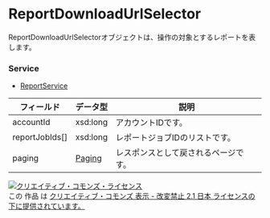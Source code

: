 # ReportDownloadUrlSelector
ReportDownloadUrlSelectorオブジェクトは、操作の対象とするレポートを表します。
### Service
+ [ReportService](../services/ReportService.md)

| フィールド | データ型 | 説明 | 
|---|---|---|
| accountId| xsd:long| アカウントIDです。 |
| reportJobIds[]| xsd:long| レポートジョブIDのリストです。 |
| paging| <a href="../data/Paging.md">Paging</a>| レスポンスとして戻されるページです。 |
<a rel="license" href="http://creativecommons.org/licenses/by-nd/2.1/jp/"><img alt="クリエイティブ・コモンズ・ライセンス" style="border-width:0" src="https://i.creativecommons.org/l/by-nd/2.1/jp/88x31.png" /></a><br />この 作品 は <a rel="license" href="http://creativecommons.org/licenses/by-nd/2.1/jp/">クリエイティブ・コモンズ 表示 - 改変禁止 2.1 日本 ライセンスの下に提供されています。</a>
